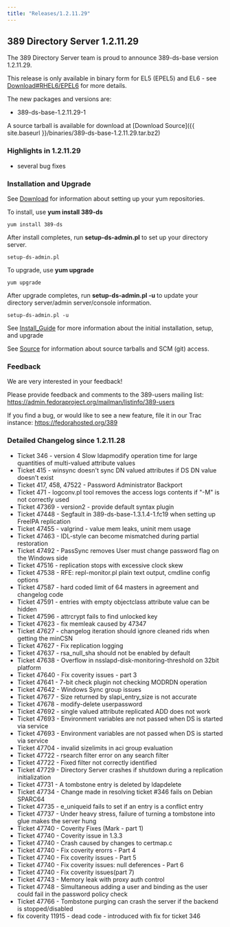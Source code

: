 ```yaml
---
title: "Releases/1.2.11.29"
---
```

389 Directory Server 1.2.11.29
------------------------------

The 389 Directory Server team is proud to announce 389-ds-base version 1.2.11.29.

This release is only available in binary form for EL5 (EPEL5) and EL6 - see [Download\#RHEL6/EPEL6](../download.html) for more details.

The new packages and versions are:

-   389-ds-base-1.2.11.29-1

A source tarball is available for download at [Download Source]({{ site.baseurl }}/binaries/389-ds-base-1.2.11.29.tar.bz2)

### Highlights in 1.2.11.29

-   several bug fixes

### Installation and Upgrade

See [Download](../download.html) for information about setting up your yum repositories.

To install, use **yum install 389-ds**

`yum install 389-ds`

After install completes, run **setup-ds-admin.pl** to set up your directory server.

`setup-ds-admin.pl`

To upgrade, use **yum upgrade**

`yum upgrade`

After upgrade completes, run **setup-ds-admin.pl -u** to update your directory server/admin server/console information.

`setup-ds-admin.pl -u`

See [Install\_Guide](../legacy/install-guide.html) for more information about the initial installation, setup, and upgrade

See [Source](../development/source.html) for information about source tarballs and SCM (git) access.

### Feedback

We are very interested in your feedback!

Please provide feedback and comments to the 389-users mailing list: <https://admin.fedoraproject.org/mailman/listinfo/389-users>

If you find a bug, or would like to see a new feature, file it in our Trac instance: <https://fedorahosted.org/389>

### Detailed Changelog since 1.2.11.28

-   Ticket 346 - version 4 Slow ldapmodify operation time for large quantities of multi-valued attribute values
-   Ticket 415 - winsync doesn't sync DN valued attributes if DS DN value doesn't exist
-   Ticket 417, 458, 47522 - Password Administrator Backport
-   Ticket 471 - logconv.pl tool removes the access logs contents if "-M" is not correctly used
-   Ticket 47369 - version2 - provide default syntax plugin
-   Ticket 47448 - Segfault in 389-ds-base-1.3.1.4-1.fc19 when setting up FreeIPA replication
-   Ticket 47455 - valgrind - value mem leaks, uninit mem usage
-   Ticket 47463 - IDL-style can become mismatched during partial restoration
-   Ticket 47492 - PassSync removes User must change password flag on the Windows side
-   Ticket 47516 - replication stops with excessive clock skew
-   Ticket 47538 - RFE: repl-monitor.pl plain text output, cmdline config options
-   Ticket 47587 - hard coded limit of 64 masters in agreement and changelog code
-   Ticket 47591 - entries with empty objectclass attribute value can be hidden
-   Ticket 47596 - attrcrypt fails to find unlocked key
-   Ticket 47623 - fix memleak caused by 47347
-   Ticket 47627 - changelog iteration should ignore cleaned rids when getting the minCSN
-   Ticket 47627 - Fix replication logging
-   Ticket 47637 - rsa\_null\_sha should not be enabled by default
-   Ticket 47638 - Overflow in nsslapd-disk-monitoring-threshold on 32bit platform
-   Ticket 47640 - Fix coverity issues - part 3
-   Ticket 47641 - 7-bit check plugin not checking MODRDN operation
-   Ticket 47642 - Windows Sync group issues
-   Ticket 47677 - Size returned by slapi\_entry\_size is not accurate
-   Ticket 47678 - modify-delete userpassword
-   Ticket 47692 - single valued attribute replicated ADD does not work
-   Ticket 47693 - Environment variables are not passed when DS is started via service
-   Ticket 47693 - Environment variables are not passed when DS is started via service
-   Ticket 47704 - invalid sizelimits in aci group evaluation
-   Ticket 47722 - rsearch filter error on any search filter
-   Ticket 47722 - Fixed filter not correctly identified
-   Ticket 47729 - Directory Server crashes if shutdown during a replication initialization
-   Ticket 47731 - A tombstone entry is deleted by ldapdelete
-   Ticket 47734 - Change made in resolving ticket \#346 fails on Debian SPARC64
-   Ticket 47735 - e\_uniqueid fails to set if an entry is a conflict entry
-   Ticket 47737 - Under heavy stress, failure of turning a tombstone into glue makes the server hung
-   Ticket 47740 - Coverity Fixes (Mark - part 1)
-   Ticket 47740 - Coverity issue in 1.3.3
-   Ticket 47740 - Crash caused by changes to certmap.c
-   Ticket 47740 - Fix coverity erorrs - Part 4
-   Ticket 47740 - Fix coverity issues - Part 5
-   Ticket 47740 - Fix coverity issues: null deferences - Part 6
-   Ticket 47740 - Fix coverity issues(part 7)
-   Ticket 47743 - Memory leak with proxy auth control
-   Ticket 47748 - Simultaneous adding a user and binding as the user could fail in the password policy check
-   Ticket 47766 - Tombstone purging can crash the server if the backend is stopped/disabled
-   fix coverity 11915 - dead code - introduced with fix for ticket 346

